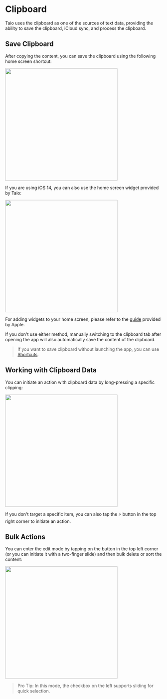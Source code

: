 # Clipboard

Taio uses the clipboard as one of the sources of text data, providing the ability to save the clipboard, iCloud sync, and process the clipboard.

## Save Clipboard

After copying the content, you can save the clipboard using the following home screen shortcut:

<img src="../quick-start/assets/IMG_1.png" width="360" />

If you are using iOS 14, you can also use the home screen widget provided by Taio:

<img src="/quick-start/assets/IMG_2.png" width="360" />

For adding widgets to your home screen, please refer to the [guide](https://support.apple.com/en-us/HT207122) provided by Apple.

If you don't use either method, manually switching to the clipboard tab after opening the app will also automatically save the content of the clipboard.

> If you want to save clipboard without launching the app, you can use [Shortcuts](integration/shortcuts.md).

## Working with Clipboard Data

You can initiate an action with clipboard data by long-pressing a specific clipping:

<img src="../quick-start/assets/IMG_3.png" width="360" />

If you don't target a specific item, you can also tap the ⚡️ button in the top right corner to initiate an action.

## Bulk Actions

You can enter the edit mode by tapping on the button in the top left corner (or you can initiate it with a two-finger slide) and then bulk delete or sort the content:

<img src="../quick-start/assets/IMG_4.png" width="360" />

> Pro Tip: In this mode, the checkbox on the left supports sliding for quick selection.
